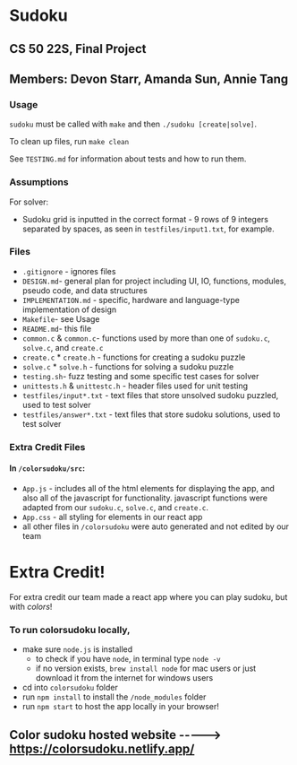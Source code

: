 # Sudoku

## CS 50 22S, Final Project

## Members: Devon Starr, Amanda Sun, Annie Tang

### Usage
`sudoku` must be called with `make` and then `./sudoku [create|solve]`.

To clean up files, run `make clean`

See `TESTING.md` for information about tests and how to run them.

### Assumptions

For solver:
* Sudoku grid is inputted in the correct format - 9 rows of 9 integers separated by spaces, as seen in `testfiles/input1.txt`, for example.


### Files
* `.gitignore` - ignores files
* `DESIGN.md`- general plan for project including UI, IO, functions, modules, pseudo code, and data structures
* `IMPLEMENTATION.md` - specific, hardware and language-type implementation of design
* `Makefile`- see Usage
* `README.md`- this file
* `common.c` & `common.c`- functions used by more than one of `sudoku.c`, `solve.c`, and `create.c`
* `create.c` * `create.h` - functions for creating a sudoku puzzle
* `solve.c` * `solve.h` - functions for solving a sudoku puzzle
* `testing.sh`- fuzz testing and some specific test cases for solver
* `unittests.h` & `unittestc.h` - header files used for unit testing
* `testfiles/input*.txt` - text files that store unsolved sudoku puzzled, used to test solver
* `testfiles/answer*.txt` - text files that store sudoku solutions, used to test solver


### Extra Credit Files
#### In `/colorsudoku/src`:
* `App.js` - includes all of the html elements for displaying the app, and also all of the javascript for functionality. javascript functions were adapted from our `sudoku.c`, `solve.c`, and `create.c`.
* `App.css` - all styling for elements in our react app
* all other files in `/colorsudoku` were auto generated and not edited by our team



# Extra Credit!

For extra credit our team made a react app where you can play sudoku, but with *colors*!

### To run colorsudoku locally,

* make sure `node.js` is installed
    * to check if you have `node`, in terminal type `node -v`
    * if no version exists, `brew install node` for mac users or just download it from the internet for windows users
* cd into `colorsudoku` folder
* run `npm install` to install the `/node_modules` folder
* run `npm start` to host the app locally in your browser!

## Color sudoku hosted website -----> https://colorsudoku.netlify.app/
